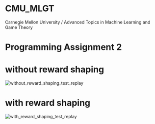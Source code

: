 # CMU_MLGT
Carnegie Mellon University / Advanced Topics in Machine Learning and Game Theory

# Programming Assignment 2
# without reward shaping
![without_reward_shaping_test_replay](https://user-images.githubusercontent.com/106564466/221804520-9f21c7a3-2e2b-44f4-aedc-1700181eceb0.gif)

# with reward shaping
![with_reward_shaping_test_replay](https://user-images.githubusercontent.com/106564466/221804539-6340f38a-5c6f-409a-b10d-e0606f0b5ef8.gif)
